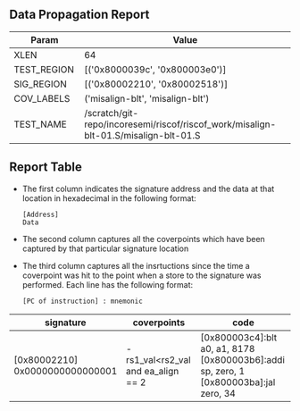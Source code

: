 
## Data Propagation Report

| Param       | Value    |
|-------------|----------|
| XLEN        | 64      |
| TEST_REGION | [('0x8000039c', '0x800003e0')]      |
| SIG_REGION  | [('0x80002210', '0x80002518')]      |
| COV_LABELS  | ('misalign-blt', 'misalign-blt')      |
| TEST_NAME   | /scratch/git-repo/incoresemi/riscof/riscof_work/misalign-blt-01.S/misalign-blt-01.S    |

## Report Table

- The first column indicates the signature address and the data at that location in hexadecimal in the following format: 
  ```
  [Address]
  Data
  ```

- The second column captures all the coverpoints which have been captured by that particular signature location

- The third column captures all the insrtuctions since the time a coverpoint was
  hit to the point when a store to the signature was performed. Each line has
  the following format:
  ```
  [PC of instruction] : mnemonic
  ```

<style>
table th:first-of-type {
    width: 5%;
}
table th:nth-of-type(2) {
    width: 40%;
}
table th:nth-of-type(3) {
    width: 55%;
}
</style>

|            signature             |               coverpoints               |                                               code                                               |
|----------------------------------|-----------------------------------------|--------------------------------------------------------------------------------------------------|
|[0x80002210]<br>0x0000000000000001|-  rs1_val<rs2_val and ea_align == 2<br> |[0x800003c4]:blt a0, a1, 8178<br> [0x800003b6]:addi sp, zero, 1<br> [0x800003ba]:jal zero, 34<br> |
